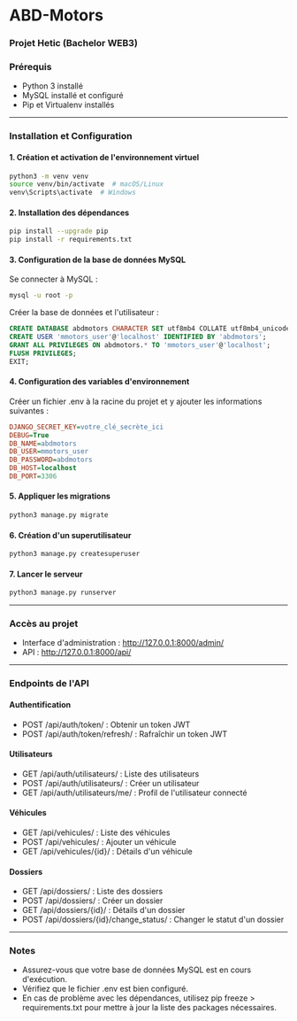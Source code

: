 # ABD-Motors

### Projet Hetic (Bachelor WEB3)

### Prérequis
- Python 3 installé
- MySQL installé et configuré
- Pip et Virtualenv installés

---

### Installation et Configuration

#### 1. Création et activation de l'environnement virtuel
```bash
python3 -m venv venv
source venv/bin/activate  # macOS/Linux
venv\Scripts\activate  # Windows
```

#### 2. Installation des dépendances
```bash
pip install --upgrade pip
pip install -r requirements.txt
```

#### 3. Configuration de la base de données MySQL
Se connecter à MySQL :
```bash
mysql -u root -p
```
Créer la base de données et l'utilisateur :
```sql
CREATE DATABASE abdmotors CHARACTER SET utf8mb4 COLLATE utf8mb4_unicode_ci;
CREATE USER 'mmotors_user'@'localhost' IDENTIFIED BY 'abdmotors';
GRANT ALL PRIVILEGES ON abdmotors.* TO 'mmotors_user'@'localhost';
FLUSH PRIVILEGES;
EXIT;
```

#### 4. Configuration des variables d'environnement
Créer un fichier .env à la racine du projet et y ajouter les informations suivantes :
```ini
DJANGO_SECRET_KEY=votre_clé_secrète_ici
DEBUG=True
DB_NAME=abdmotors
DB_USER=mmotors_user
DB_PASSWORD=abdmotors
DB_HOST=localhost
DB_PORT=3306
```

#### 5. Appliquer les migrations
```bash
python3 manage.py migrate
```

#### 6. Création d'un superutilisateur
```bash
python3 manage.py createsuperuser
```

#### 7. Lancer le serveur
```bash
python3 manage.py runserver
```

---

### Accès au projet
- Interface d'administration : http://127.0.0.1:8000/admin/
- API : http://127.0.0.1:8000/api/

  
---

### Endpoints de l'API
#### Authentification
- POST /api/auth/token/ : Obtenir un token JWT
- POST /api/auth/token/refresh/ : Rafraîchir un token JWT
#### Utilisateurs
- GET /api/auth/utilisateurs/ : Liste des utilisateurs
- POST /api/auth/utilisateurs/ : Créer un utilisateur
- GET /api/auth/utilisateurs/me/ : Profil de l'utilisateur connecté
#### Véhicules
- GET /api/vehicules/ : Liste des véhicules
- POST /api/vehicules/ : Ajouter un véhicule
- GET /api/vehicules/{id}/ : Détails d'un véhicule
#### Dossiers
- GET /api/dossiers/ : Liste des dossiers
- POST /api/dossiers/ : Créer un dossier
- GET /api/dossiers/{id}/ : Détails d'un dossier
- POST /api/dossiers/{id}/change_status/ : Changer le statut d'un dossier

---

### Notes
- Assurez-vous que votre base de données MySQL est en cours d'exécution.
- Vérifiez que le fichier .env est bien configuré.
- En cas de problème avec les dépendances, utilisez pip freeze > requirements.txt pour mettre à jour la liste des packages nécessaires.
